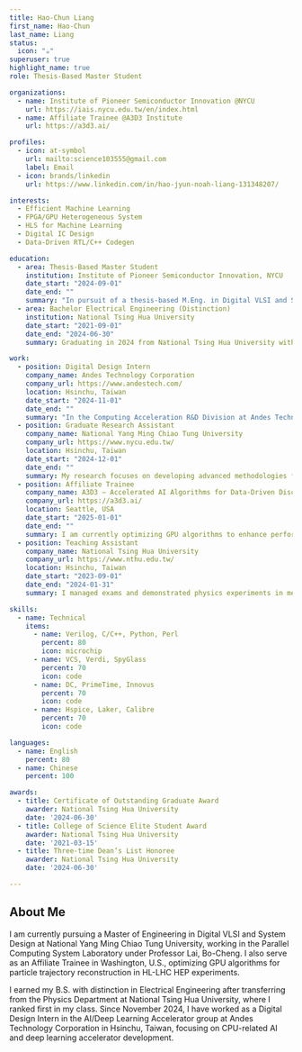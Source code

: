 ```yaml
---
title: Hao-Chun Liang
first_name: Hao-Chun
last_name: Liang
status:
  icon: "☕️"
superuser: true
highlight_name: true
role: Thesis-Based Master Student

organizations:
  - name: Institute of Pioneer Semiconductor Innovation @NYCU
    url: https://iais.nycu.edu.tw/en/index.html
  - name: Affiliate Trainee @A3D3 Institute
    url: https://a3d3.ai/

profiles:
  - icon: at-symbol
    url: mailto:science103555@gmail.com
    label: Email
  - icon: brands/linkedin
    url: https://www.linkedin.com/in/hao-jyun-noah-liang-131348207/

interests:
  - Efficient Machine Learning
  - FPGA/GPU Heterogeneous System 
  - HLS for Machine Learning 
  - Digital IC Design
  - Data-Driven RTL/C++ Codegen

education:
  - area: Thesis-Based Master Student
    institution: Institute of Pioneer Semiconductor Innovation, NYCU
    date_start: "2024-09-01"
    date_end: ""
    summary: "In pursuit of a thesis-based M.Eng. in Digital VLSI and System Design at National Yang Ming Chiao Tung University, I serve as a graduate research assistant in Professor Bo-Cheng Lai’s Parallel Computing System Laboratory."
  - area: Bachelor Electrical Engineering (Distinction)
    institution: National Tsing Hua University
    date_start: "2021-09-01"
    date_end: "2024-06-30"
    summary: Graduating in 2024 from National Tsing Hua University with a B.Sc. in Electrical Engineering, I was honored with the Certificate of Outstanding Graduate Award for academic excellence and achieved a cumulative GPA of 4.10/4.30.

work:
  - position: Digital Design Intern
    company_name: Andes Technology Corporation
    company_url: https://www.andestech.com/
    location: Hsinchu, Taiwan
    date_start: "2024-11-01"
    date_end: ""
    summary: "In the Computing Acceleration R&D Division at Andes Technology, I designed and implemented a fully automated, end-to-end workflow—combining CSV interfaces, Python scripts, and templated generators—to produce RTL code, C drivers, and detailed register-file datasheets. This system virtually eliminated manual errors and dramatically accelerated delivery across multiple design configurations. To boost the deep-learning accelerator’s performance and area efficiency, I re-architected its matrix-multiplication adder tree by cascading carry-sum adders in ascending bit-width order, thereby reducing overall gate count. For cycle-accurate power analysis, I created functional-pass bitmaps for the software team, enabling cycle-based power modeling on our neural-network benchmarks. After collecting cycle-count tables, I merged them with gate-toggle data—extracted from full-utilization power-pattern simulations—to perform a fine-grained analysis. Finally, by scaling activity factors over the total cycle time, I translated these combined metrics into precise average dynamic-power estimates for vendors."
  - position: Graduate Research Assistant
    company_name: National Yang Ming Chiao Tung University
    company_url: https://www.nycu.edu.tw/
    location: Hsinchu, Taiwan
    date_start: "2024-12-01"
    date_end: ""
    summary: My research focuses on developing advanced methodologies for intelligent computing, with an emphasis on hardware-software co-acceleration and heterogeneous platform integrating FPGA and GPU.
  - position: Affiliate Trainee
    company_name: A3D3 – Accelerated AI Algorithms for Data-Driven Discovery
    company_url: https://a3d3.ai/
    location: Seattle, USA
    date_start: "2025-01-01"
    date_end: ""
    summary: I am currently optimizing GPU algorithms to enhance performance and address computational challenges in particle trajectory reconstruction for the High-Luminosity Large Hadron Collider (HL-LHC) in High-Energy Physics (HEP) experiments. By leveraging advanced GPU platforms, I drive significant improvements in real-time data processing and reconstruction.
  - position: Teaching Assistant
    company_name: National Tsing Hua University
    company_url: https://www.nthu.edu.tw/
    location: Hsinchu, Taiwan
    date_start: "2023-09-01"
    date_end: "2024-01-31"
    summary: I managed exams and demonstrated physics experiments in mechanics, thermodynamics and wave phenomena by preparing materials, setting up and calibrating equipment, and teaching the procedures. I guided students through each experiment, answered their questions and clarified concepts to strengthen both their theoretical knowledge and practical skills. Afterward, I evaluated their lab reports and provided constructive feedback to support their improvement. I also coordinated the experimental schedule and worked closely with faculty to optimize laboratory sessions and enhance the overall learning experience. Throughout this role, I deepened my understanding of teaching methodologies and honed my oral communication and instructional abilities, which are vital for engaging students effectively.

skills:
  - name: Technical
    items:
      - name: Verilog, C/C++, Python, Perl
        percent: 80
        icon: microchip
      - name: VCS, Verdi, SpyGlass
        percent: 70
        icon: code
      - name: DC, PrimeTime, Innovus
        percent: 70
        icon: code
      - name: Hspice, Laker, Calibre
        percent: 70
        icon: code

languages:
  - name: English
    percent: 80
  - name: Chinese
    percent: 100

awards:
  - title: Certificate of Outstanding Graduate Award
    awarder: National Tsing Hua University
    date: '2024-06-30'
  - title: College of Science Elite Student Award
    awarder: National Tsing Hua University
    date: '2021-03-15'
  - title: Three-time Dean’s List Honoree
    awarder: National Tsing Hua University
    date: '2024-06-30'

---
```


## About Me

I am currently pursuing a Master of Engineering in Digital VLSI and System Design at National Yang Ming Chiao Tung University, working in the Parallel Computing System Laboratory under Professor Lai, Bo-Cheng. I also serve as an Affiliate Trainee in Washington, U.S., optimizing GPU algorithms for particle trajectory reconstruction in HL-LHC HEP experiments.

I earned my B.S. with distinction in Electrical Engineering after transferring from the Physics Department at National Tsing Hua University, where I ranked first in my class. Since November 2024, I have worked as a Digital Design Intern in the AI/Deep Learning Accelerator group at Andes Technology Corporation in Hsinchu, Taiwan, focusing on CPU-related AI and deep learning accelerator development.